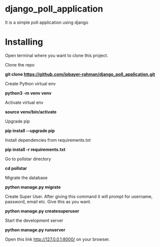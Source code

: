 # django_poll_application

It is a simple poll application using django

# Installing

Open terminal where you want to clone this project.

Clone the repo

__git clone https://github.com/jobayer-rahman/django_poll_application.git__

Create Python virtual env

__python3 -m venv venv__

Activate virtual env

__source venv/bin/activate__

Upgrade pip

__pip install --upgrade pip__

Install dependencies from requirements.txt

__pip install -r requirements.txt__

Go to pollstar directory

__cd pollstar__

Migrate the database

__python manage.py migrate__

Create Super User. After giving this command it will prompt for username, password, email etc. Give this as you want.

__python manage.py createsuperuser__

Start the development server

__python manage.py runserver__

Open this link http://127.0.0.1:8000/ on your browser. 
